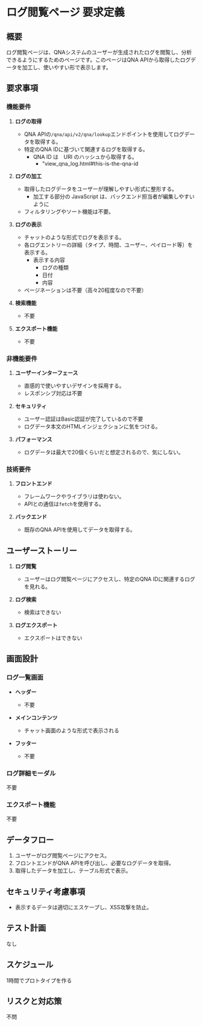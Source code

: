 # ログ閲覧ページ 要求定義

## 概要

ログ閲覧ページは、QNAシステムのユーザーが生成されたログを閲覧し、分析できるようにするためのページです。このページはQNA APIから取得したログデータを加工し、使いやすい形で表示します。

## 要求事項

### 機能要件

1. **ログの取得**
   - QNA APIの`/qna/api/v2/qna/lookup`エンドポイントを使用してログデータを取得する。
   - 特定のQNA IDに基づいて関連するログを取得する。
     - QNA ID は　URI のハッシュから取得する。
       - "view_qna_log.html#this-is-the-qna-id

2. **ログの加工**
   - 取得したログデータをユーザーが理解しやすい形式に整形する。
     - 加工する部分の JavaScript は、バックエンド担当者が編集しやすいように
   - フィルタリングやソート機能は不要。

3. **ログの表示**
   - チャットのような形式でログを表示する。
   - 各ログエントリーの詳細（タイプ、時間、ユーザー、ペイロード等）を表示する。
     - 表示する内容
       - ログの種類
       - 日付
       - 内容
   - ページネーションは不要（高々20程度なので不要）

4. **検索機能**
   - 不要

5. **エクスポート機能**
   - 不要

### 非機能要件

1. **ユーザーインターフェース**
   - 直感的で使いやすいデザインを採用する。
   - レスポンシブ対応は不要

2. **セキュリティ**
   - ユーザー認証はBasic認証が完了しているので不要
   - ログデータ本文のHTMLインジェクションに気をつける。

3. **パフォーマンス**
   - ログデータは最大で20個くらいだと想定されるので、気にしない。

### 技術要件

1. **フロントエンド**
   - フレームワークやライブラリは使わない。
   - APIとの通信は`fetch`を使用する。

2. **バックエンド**
   - 既存のQNA APIを使用してデータを取得する。

## ユーザーストーリー

1. **ログ閲覧**
   - ユーザーはログ閲覧ページにアクセスし、特定のQNA IDに関連するログを見れる。

2. **ログ検索**
   - 検索はできない

3. **ログエクスポート**
   - エクスポートはできない

## 画面設計

### ログ一覧画面

- **ヘッダー**
  - 不要

- **メインコンテンツ**
  - チャット画面のような形式で表示される

- **フッター**
  - 不要

### ログ詳細モーダル

不要

### エクスポート機能

不要

## データフロー

1. ユーザーがログ閲覧ページにアクセス。
2. フロントエンドがQNA APIを呼び出し、必要なログデータを取得。
3. 取得したデータを加工し、テーブル形式で表示。

## セキュリティ考慮事項

- 表示するデータは適切にエスケープし、XSS攻撃を防止。

## テスト計画

なし

## スケジュール

1時間でプロトタイプを作る

## リスクと対応策

不問

